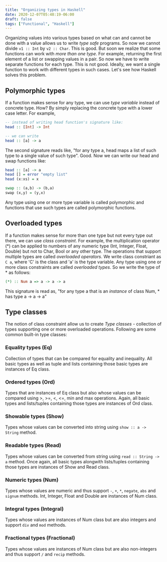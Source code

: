 ```yaml
---
title: "Organizing types in Haskell"
date: 2020-12-07T05:48:19-06:00
draft: false
tags: ["Functional", "Haskell"]
---
```

Organizing values into various types based on what can and cannot be done with a value allows us to write *type safe* programs. So now we cannot divide `v1 :: Int` by `v2 :: Char`. This is good. But soon we realize that some functions can work with *more than one type*. For example, returning the first element of a list or swapping values in a pair. So now we have to write separate functions for each type. This is not good. Ideally, we want a single function to work with different types in such cases. Let's see how Haskell solves this problem.

## Polymorphic types
If a function makes sense for any type, we can use *type variable* instead of concrete type. How? By simply replacing the concrete type with a lower case letter. For example,
```haskell
-- instead of writing head function's signature like:
head :: [Int] -> Int

-- we can write
head :: [a] -> a
```
The second signature reads like, "for any type a, head maps a list of such type to a single value of such type". Good. Now we can write our head and swap functions like:

```haskell
head :: [a] -> a
head [] = error "empty list"
head (x:xs) = x

swap :: (a,b) -> (b,a)
swap (x,y) = (y,x)
```
Any type using one or more type variable is called polymorphic and functions that use such types are called polymorphic functions.

## Overloaded types
If a function makes sense for more than one type but not every type out there, we can use *class constraint*. For example, the multiplication operator (*) can be applied to numbers of any numeric type (Int, Integer, Float, Double) but not to Char, Bool or any other type. The operations that support multiple types are called *overloaded operators*. We write class constriant as `C a`, where 'C' is the class and 'a' is the type variable. Any type using one or more class constraints are called *overloaded types*. So we write the type of * as follows:

```haskell
(*) :: Num a => a -> a -> a
```
This signature is read as, "for any type a that is an *instance* of class Num, * has type a -> a -> a"

## Type classes
The notion of class constraint allow us to create *Type classes* - collection of types supporting one or more overloaded operations. Following are some common built-in type classes:

### Equality types (Eq)
Collection of types that can be compared for equality and inequality. All basic types as well as tuple and lists containing those basic types are instances of Eq class.

### Ordered types (Ord)
Types that are instances of Eq class but also whose values can be compared using >, >=, <, <=, min and max operations. Again, all basic types and lists/tuples containing those types are instances of Ord class.

### Showable types (Show)
Types whose values can be converted into string using `show :: a -> String` method.

### Readable types (Read)
Types whose values can be converted from string using `read :: String -> a` method. Once again, all basic types alongwith lists/tuples containing those types are instances of Show and Read class.

### Numeric types (Num)
Types whose values are numeric and thus support `-`, `+`, `*`, `negate`, `abs` and `signum` methods. Int, Integer, Float and Double are instances of Num class.

### Integral types (Integral)
Types whose values are instances of Num class but are also integers and support `div` and  `mod` methods.

### Fractional types (Fractional)
Types whose values are instances of Num class but are also non-integers and thus support `/` and `recip` methods.


